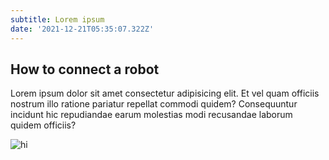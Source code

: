 ```yaml
---
subtitle: Lorem ipsum
date: '2021-12-21T05:35:07.322Z'
---
```


## How to connect a robot

Lorem ipsum dolor sit amet consectetur adipisicing elit. Et vel quam officiis nostrum illo ratione pariatur repellat commodi quidem? Consequuntur incidunt hic repudiandae earum molestias modi recusandae laborum quidem officiis?

![hi](/imgs/connect-robot.png)
